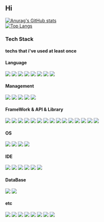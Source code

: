 ## Hi 
[![Anurag's GitHub stats](https://github-readme-stats.vercel.app/api?username=jbhongg&show_icons=true&theme=radical)](https://github.com/anuraghazra/github-readme-stats)
<br>
[![Top Langs](https://github-readme-stats.vercel.app/api/top-langs/?username=jbhongg&layout=compact)](https://github.com/anuraghazra/github-readme-stats)

### Tech Stack

#### techs that i've used at least once

#### Language
<img src="https://img.shields.io/badge/C-A8B9CC?style=flat-square&logo=C&logoColor=white"/>   <img src="https://img.shields.io/badge/CPP-00599C?style=flat-square&logo=C%2B%2B&logoColor=white"/>   <img src="https://img.shields.io/badge/Python-3776AB?style=flat-square&logo=Python&logoColor=white"/>  <img src="https://img.shields.io/badge/Java-007396?style=flat-square&logo=Java&logoColor=white"/>  <img src="https://img.shields.io/badge/PHP-777BB4?style=flat-square&logo=PHP&logoColor=white"/>  <img src="https://img.shields.io/badge/HTML5-E34F26?style=flat-square&logo=HTML5&logoColor=white"/>  <img src="https://img.shields.io/badge/CSS3-1572B6?style=flat-square&logo=CSS3&logoColor=white"/>  <img src="https://img.shields.io/badge/JavaScript-F7DF1E?style=flat-square&logo=JavaScript&logoColor=white"/>

#### Management
<img src="https://img.shields.io/badge/Jira-0052CC?style=flat-square&logo=Jira&logoColor=white"/>  <img src="https://img.shields.io/badge/Git-F05032?style=flat-square&logo=Git&logoColor=white"/>  <img src="https://img.shields.io/badge/GitHub-181717?style=flat-square&logo=GitHub&logoColor=white"/>  <img src="https://img.shields.io/badge/GitLab-FCA121?style=flat-square&logo=GitLab&logoColor=white"/>  <img src="https://img.shields.io/badge/Docker-2496ED?style=flat-square&logo=Docker&logoColor=white"/>

#### FrameWork & API & Library
<img src="https://img.shields.io/badge/Spring-6DB33F?style=flat-square&logo=Spring&logoColor=white"/>  <img src="https://img.shields.io/badge/SpringBoot-6DB33F?style=flat-square&logo=SpringBoot&logoColor=white"/> <img src="https://img.shields.io/badge/OpenGL-5586A4?style=flat-square&logo=OpenGL&logoColor=white"/>  <img src="https://img.shields.io/badge/Jquery-0769AD?style=flat-square&logo=jQuery&logoColor=white"/>  <img src="https://img.shields.io/badge/Chart.js-FF6384?style=flat-square&logo=Chart.js&logoColor=white"/>  <img src="https://img.shields.io/badge/D3.js-F9A03C?style=flat-square&logo=D3.js&logoColor=white"/>  <img src="https://img.shields.io/badge/Vue.js-4FC08D?style=flat-square&logo=Vue.js&logoColor=white"/>  <img src="https://img.shields.io/badge/Node.js-339933?style=flat-square&logo=Node.js&logoColor=white"/>  <img src="https://img.shields.io/badge/Django-092E20?style=flat-square&logo=Django&logoColor=white"/>  <img src="https://img.shields.io/badge/Flask-000000?style=flat-square&logo=Flask&logoColor=white"/>  <img src="https://img.shields.io/badge/OpenCV-5C3EE8?style=flat-square&logo=OpenCV&logoColor=white"/>  <img src="https://img.shields.io/badge/scikit-learn-F7931E?style=flat-square&logo=scikit-learn&logoColor=white"/>  <img src="https://img.shields.io/badge/Hibernate-59666C?style=flat-square&logo=Hibernate&logoColor=white"/>  <img src="https://img.shields.io/badge/WebRTC-333333?style=flat-square&logo=WebRTC&logoColor=white"/> <img src="https://img.shields.io/badge/JSONWebTokens-000000?style=flat-square&logo=JSONWebTokens&logoColor=white"/>

#### OS
<img src="https://img.shields.io/badge/Linux-FCC624?style=flat-square&logo=Linux&logoColor=white"/>  <img src="https://img.shields.io/badge/Ubuntu-E95420?style=flat-square&logo=Ubuntu&logoColor=white"/>  <img src="https://img.shields.io/badge/CentOS-262577?style=flat-square&logo=CentOS&logoColor=white"/>  <img src="https://img.shields.io/badge/Windows-0078D6?style=flat-square&logo=Windows&logoColor=white"/>     

#### IDE
<img src="https://img.shields.io/badge/VisualStudio-5C2D91?style=flat-square&logo=VisualStudio&logoColor=white"/>  <img src="https://img.shields.io/badge/VisualStudioCode-007ACC?style=flat-square&logo=VisualStudioCode&logoColor=white"/>  <img src="https://img.shields.io/badge/EclipseIDE-2C2255?style=flat-square&logo=EclipseIDE&logoColor=white"/>  <img src="https://img.shields.io/badge/PyCharm-000000?style=flat-square&logo=PyCharm&logoColor=white"/>  <img src="https://img.shields.io/badge/Vim-019733?style=flat-square&logo=Vim&logoColor=white"/>  <img src="https://img.shields.io/badge/Notepad++-90E59A?style=flat-square&logo=Notepad%2B%2B&logoColor=white"/>

#### DataBase
<img src="https://img.shields.io/badge/MySQL-4479A1?style=flat-square&logo=MySQL&logoColor=white"/>  <img src="https://img.shields.io/badge/MongoDB-47A248?style=flat-square&logo=MongoDB&logoColor=white"/>

#### etc
<img src="https://img.shields.io/badge/RaspberryPi-A22846?style=flat-square&logo=RaspberryPi&logoColor=white"/>  <img src="https://img.shields.io/badge/Arduino-00979D?style=flat-square&logo=Arduino&logoColor=white"/>  <img src="https://img.shields.io/badge/XAMPP-FB7A24?style=flat-square&logo=XAMPP&logoColor=white"/>  <img src="https://img.shields.io/badge/ApacheTomcat-F8DC75?style=flat-square&logo=ApacheTomcat&logoColor=white"/>  <img src="https://img.shields.io/badge/VirtualBox-183A61?style=flat-square&logo=VirtualBox&logoColor=white"/>  <img src="https://img.shields.io/badge/AmazonAWS-232F3E?style=flat-square&logo=AmazonAWS&logoColor=white"/>  <img src="https://img.shields.io/badge/NGINX-009639?style=flat-square&logo=NGINX&logoColor=white"/>  <img src="https://img.shields.io/badge/Docker-2496ED?style=flat-square&logo=Docker&logoColor=white"/>
